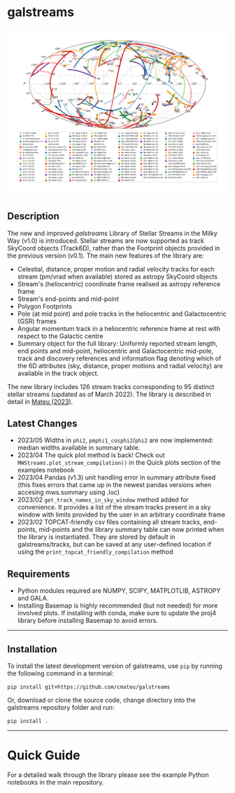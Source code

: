 # **galstreams**

![see plot here](fig_all_streams_lib.png "galstreams 06-2024")

## Description

The new and improved *galstreams* Library of Stellar Streams in the Milky Way (v1.0) is introduced. Stellar streams are now supported as track SkyCoord objects (Track6D), rather than the Footprint objects provided in the previous version (v0.1). The main new features of the library are:

-  Celestial, distance, proper motion and radial velocity tracks for each stream (pm/vrad when available) stored as astropy SkyCoord objects
-  Stream's (heliocentric) coordinate frame realised as astropy reference frame
-  Stream's end-points and mid-point
- Polygon Footprints
-  Pole (at mid point) and pole tracks in the heliocentric and Galactocentric (GSR) frames
-  Angular momentum track in a heliocentric reference frame at rest with respect to the Galactic centre
-  Summary object for the full library: Uniformly reported stream length, end points and mid-point, heliocentric and Galactocentric mid-pole, track and discovery references and information flag denoting which of the 6D attributes (sky, distance, proper motions and radial velocity) are available in the track object.

The new library includes 126 stream tracks corresponding to 95 distinct stellar streams (updated as of March 2022). The library is described in detail in [Mateu (2023)](https://ui.adsabs.harvard.edu/link_gateway/2023MNRAS.520.5225M/doi:10.1093/mnras/stad321).

## Latest Changes

- 2023/05 Widths in `phi2`, `pmphi1_cosphi2`/`phi2` are now implemented: median widths available in summary table.
- 2023/04 The quick plot method is back! Check out `MWStreams.plot_stream_compilation()` in the Quick plots section of the examples notebook
- 2023/04 Pandas (v1.3) unit handling error in summary attribute fixed (this fixes errors that came up in the newest pandas versions when accesing mws.summary using .loc)
- 2023/02 `get_track_names_in_sky_window` method added for convenience. It provides a list of the stream tracks present in a sky window with limits provided by the user in an arbitrary coordinate frame
- 2023/02 TOPCAT-friendly csv files containing all stream tracks, end-points, mid-points and the library summary table can now printed when the library is instantiated. They are stored by default in galstreams/tracks, but can be saved at any user-defined location if using the `print_topcat_friendly_compilation` method

## Requirements

- Python modules required are NUMPY, SCIPY, MATPLOTLIB, ASTROPY and GALA.
- Installing Basemap is highly recommended (but not needed) for more involved plots. If installing with conda, make sure to update the proj4 library before installing Basemap to avoid errors.

----------

## Installation

To install the latest development version of galstreams, use `pip` by running the
following command in a terminal:

    pip install git+https://github.com/cmateu/galstreams

Or, download or clone the source code, change directory into the galstreams repository
folder and run:

    pip install .

----------
# Quick Guide

For a detailed walk through the library please see the example Python notebooks in the main repository.
